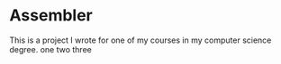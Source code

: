 # Assembler
This is a project I wrote for one of my courses in my computer science degree.
one two three
